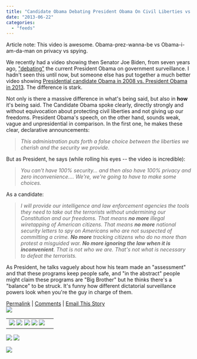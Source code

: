 ```yaml
---
title: "Candidate Obama Debating President Obama On Civil Liberties vs. Government Surveillance"
date: "2013-06-22"
categories: 
  - "feeds"
---
```


Article note: This video is awesome. Obama-prez-wanna-be vs Obama-i-am-da-man on privacy vs spying.

We recently had a video showing then Senator Joe Biden, from seven years ago, ["debating"](http://www.techdirt.com/articles/20130614/14463723477/senator-biden-teaches-president-obama-lesson-about-nsa-spying-past.shtml) the current President Obama on government surveillance. I hadn't seen this until now, but someone else has put together a much better video showing [Presidential candidate Obama in 2008 vs. President Obama in 2013](http://www.youtube.com/watch?v=7BmdovYztH8). The difference is stark.

Not only is there a massive difference in what's being said, but also in **how** it's being said. The Candidate Obama spoke clearly, directly strongly and without equivocation about protecting civil liberties and not giving up our freedoms. President Obama's speech, on the other hand, sounds weak, vague and unpresidential in comparison. In the first one, he makes these clear, declarative announcements:

> _This administration puts forth a false choice between the liberties we cherish and the security we provide._

But as President, he says (while rolling his eyes -- the video is incredible):

> _You can't have 100% security... and then also have 100% privacy and zero inconvenience.... We're, we're going to have to make some choices._

As a candidate:

> _I will provide our intelligence and law enforcement agencies the tools they need to take out the terrorists without undermining our Constitution and our freedoms. That means **no more** illegal wiretapping of American citizens. That means **no more** national security letters to spy on Americans who are not suspected of committing a crime. **No more** tracking citizens who do no more than protest a misguided war. **No more ignoring the law when it is inconvenient**. That is not who we are. That's not what is necessary to defeat the terrorists._

As President, he talks vaguely about how his team made an "assessment" and that these programs keep people safe, and "in the abstract" people might claim these programs are "Big Brother" but he thinks there's a "balance" to be struck. It's funny how different dictatorial surveillance powers look when you're the guy in charge of them.  
  
[Permalink](http://www.techdirt.com/articles/20130621/11024123555/candidate-obama-debating-president-obama-civil-liberties-vs-government-surveillance.shtml) | [Comments](http://www.techdirt.com/articles/20130621/11024123555/candidate-obama-debating-president-obama-civil-liberties-vs-government-surveillance.shtml#comments) | [Email This Story](http://www.techdirt.com/articles/20130621/11024123555/candidate-obama-debating-president-obama-civil-liberties-vs-government-surveillance.shtml?op=sharethis)  
![](images/mf.gif)

<table border="0"><tbody><tr><td valign="middle"><a href="http://share.feedsportal.com/share/twitter/?u=http%3A%2F%2Fwww.techdirt.com%2Farticles%2F20130621%2F11024123555%2Fcandidate-obama-debating-president-obama-civil-liberties-vs-government-surveillance.shtml&amp;t=Candidate+Obama+Debating+President+Obama+On+Civil+Liberties+vs.+Government+Surveillance"><img src="images/twitter.png" border="0"></a>&nbsp;<a href="http://share.feedsportal.com/share/facebook/?u=http%3A%2F%2Fwww.techdirt.com%2Farticles%2F20130621%2F11024123555%2Fcandidate-obama-debating-president-obama-civil-liberties-vs-government-surveillance.shtml&amp;t=Candidate+Obama+Debating+President+Obama+On+Civil+Liberties+vs.+Government+Surveillance"><img src="images/facebook.png" border="0"></a>&nbsp;<a href="http://share.feedsportal.com/share/linkedin/?u=http%3A%2F%2Fwww.techdirt.com%2Farticles%2F20130621%2F11024123555%2Fcandidate-obama-debating-president-obama-civil-liberties-vs-government-surveillance.shtml&amp;t=Candidate+Obama+Debating+President+Obama+On+Civil+Liberties+vs.+Government+Surveillance"><img src="images/linkedin.png" border="0"></a>&nbsp;<a href="http://share.feedsportal.com/share/gplus/?u=http%3A%2F%2Fwww.techdirt.com%2Farticles%2F20130621%2F11024123555%2Fcandidate-obama-debating-president-obama-civil-liberties-vs-government-surveillance.shtml&amp;t=Candidate+Obama+Debating+President+Obama+On+Civil+Liberties+vs.+Government+Surveillance"><img src="images/googleplus.png" border="0"></a>&nbsp;<a href="http://share.feedsportal.com/share/email/?u=http%3A%2F%2Fwww.techdirt.com%2Farticles%2F20130621%2F11024123555%2Fcandidate-obama-debating-president-obama-civil-liberties-vs-government-surveillance.shtml&amp;t=Candidate+Obama+Debating+President+Obama+On+Civil+Liberties+vs.+Government+Surveillance"><img src="images/email.png" border="0"></a></td><td valign="middle"></td></tr></tbody></table>

[![](http://feeds.feedburner.com/~ff/techdirt/feed?i=mGOsXzUiRzE:qHhXG7LlGAE:D7DqB2pKExk)](http://feeds.feedburner.com/~ff/techdirt/feed?a=mGOsXzUiRzE:qHhXG7LlGAE:D7DqB2pKExk) [![](http://feeds.feedburner.com/~ff/techdirt/feed?d=c-S6u7MTCTE)](http://feeds.feedburner.com/~ff/techdirt/feed?a=mGOsXzUiRzE:qHhXG7LlGAE:c-S6u7MTCTE)

![](http://feeds.feedburner.com/~r/techdirt/feed/~4/mGOsXzUiRzE)
